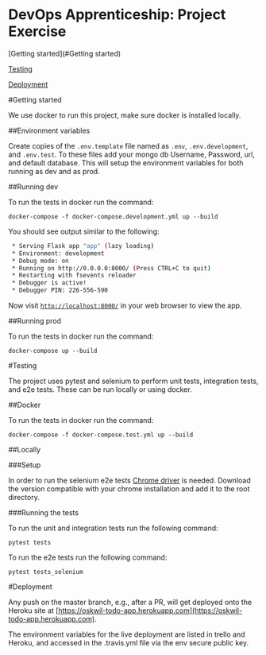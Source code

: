 # DevOps Apprenticeship: Project Exercise

[Getting started](#Getting started)

[Testing](#Testing)  

[Deployment](#Deployment)  


#Getting started

We use docker to run this project, make sure docker is installed locally.

##Environment variables

Create copies of the `.env.template` file named as `.env`, `.env.development`, and `.env.test`.
To these files add your mongo db Username, Password, url, and default database.
This will setup the environment variables for both running as dev and as prod.

##Running dev


To run the tests in docker run the command:
```
docker-compose -f docker-compose.development.yml up --build
```

You should see output similar to the following:
```bash
 * Serving Flask app "app" (lazy loading)
 * Environment: development
 * Debug mode: on
 * Running on http://0.0.0.0:8000/ (Press CTRL+C to quit)
 * Restarting with fsevents reloader
 * Debugger is active!
 * Debugger PIN: 226-556-590
```
Now visit [`http://localhost:8000/`](http://localhost:8000/) in your web browser to view the app.

##Running prod


To run the tests in docker run the command:
```
docker-compose up --build
```

#Testing

The project uses pytest and selenium to perform unit tests, integration tests, and e2e tests. These can be run locally or using docker.

##Docker

To run the tests in docker run the command:
```
docker-compose -f docker-compose.test.yml up --build
```

##Locally

###Setup

In order to run the selenium e2e tests [Chrome driver](https://chromedriver.chromium.org/downloads) is 
needed. Download the version compatible with your chrome installation and add it to the root directory.

###Running the tests

To run the unit and integration tests run the following command:
```
pytest tests
```
To run the e2e tests run the following command: 
```
pytest tests_selenium
```

#Deployment

Any push on the master branch, e.g., after a PR, will get deployed onto the Heroku site at [https://oskwil-todo-app.herokuapp.com](https://oskwil-todo-app.herokuapp.com).

The environment variables for the live deployment are listed in trello and Heroku, and accessed in the .travis.yml file
via the env secure public key. 